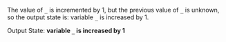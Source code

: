The value of `_` is incremented by 1, but the previous value of `_` is unknown, so the output state is: variable `_` is increased by 1.

Output State: **variable `_` is increased by 1**